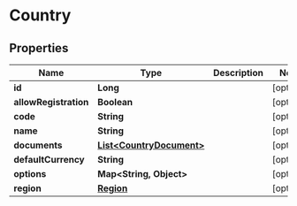 
# Country

## Properties
Name | Type | Description | Notes
------------ | ------------- | ------------- | -------------
**id** | **Long** |  |  [optional]
**allowRegistration** | **Boolean** |  |  [optional]
**code** | **String** |  |  [optional]
**name** | **String** |  |  [optional]
**documents** | [**List&lt;CountryDocument&gt;**](CountryDocument.md) |  |  [optional]
**defaultCurrency** | **String** |  |  [optional]
**options** | **Map&lt;String, Object&gt;** |  |  [optional]
**region** | [**Region**](Region.md) |  |  [optional]



